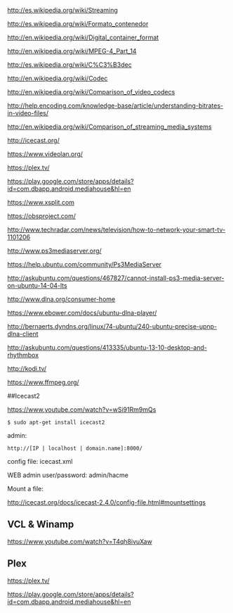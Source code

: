 http://es.wikipedia.org/wiki/Streaming

http://es.wikipedia.org/wiki/Formato_contenedor

http://en.wikipedia.org/wiki/Digital_container_format

http://en.wikipedia.org/wiki/MPEG-4_Part_14


http://es.wikipedia.org/wiki/C%C3%B3dec

http://en.wikipedia.org/wiki/Codec

http://en.wikipedia.org/wiki/Comparison_of_video_codecs

http://help.encoding.com/knowledge-base/article/understanding-bitrates-in-video-files/



http://en.wikipedia.org/wiki/Comparison_of_streaming_media_systems

http://icecast.org/

https://www.videolan.org/

https://plex.tv/

https://play.google.com/store/apps/details?id=com.dbapp.android.mediahouse&hl=en

https://www.xsplit.com

https://obsproject.com/

http://www.techradar.com/news/television/how-to-network-your-smart-tv-1101206

http://www.ps3mediaserver.org/

https://help.ubuntu.com/community/Ps3MediaServer

http://askubuntu.com/questions/467827/cannot-install-ps3-media-server-on-ubuntu-14-04-lts

http://www.dlna.org/consumer-home

https://www.ebower.com/docs/ubuntu-dlna-player/

http://bernaerts.dyndns.org/linux/74-ubuntu/240-ubuntu-precise-upnp-dlna-client

http://askubuntu.com/questions/413335/ubuntu-13-10-desktop-and-rhythmbox

http://kodi.tv/

https://www.ffmpeg.org/


##Icecast2

https://www.youtube.com/watch?v=wSi91Rm9mQs

```
$ sudo apt-get install icecast2
```
admin:
```
http://[IP | localhost | domain.name]:8000/
```
config file: icecast.xml

WEB admin user/password: admin/hacme

Mount a file:

http://icecast.org/docs/icecast-2.4.0/config-file.html#mountsettings

## VCL & Winamp

https://www.youtube.com/watch?v=T4qh8ivuXaw

## Plex

https://plex.tv/

https://play.google.com/store/apps/details?id=com.dbapp.android.mediahouse&hl=en


